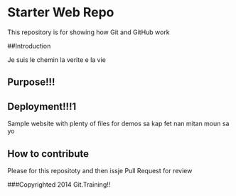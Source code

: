 # Starter Web Repo

This repository is for showing how Git and GitHub work

##Introduction

Je suis le chemin la verite e la vie


## Purpose!!!

## Deployment!!!1

Sample website with plenty of files for demos
sa kap fet nan mitan moun sa yo

## How to contribute

Please for this repositoty and then issje Pull Request for review

###Copyrighted
2014 Git.Training!!



